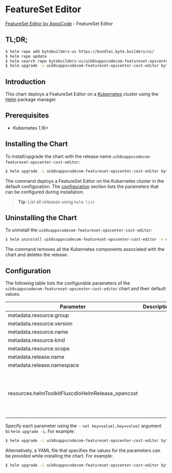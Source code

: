 # FeatureSet Editor

[FeatureSet Editor by AppsCode](https://byte.builders) - FeatureSet Editor

## TL;DR;

```bash
$ helm repo add bytebuilders-ui https://bundles.byte.builders/ui/
$ helm repo update
$ helm search repo bytebuilders-ui/uik8sappscodecom-featureset-opscenter-cost-editor --version=v0.4.16
$ helm upgrade -i uik8sappscodecom-featureset-opscenter-cost-editor bytebuilders-ui/uik8sappscodecom-featureset-opscenter-cost-editor -n default --create-namespace --version=v0.4.16
```

## Introduction

This chart deploys a FeatureSet Editor on a [Kubernetes](http://kubernetes.io) cluster using the [Helm](https://helm.sh) package manager.

## Prerequisites

- Kubernetes 1.16+

## Installing the Chart

To install/upgrade the chart with the release name `uik8sappscodecom-featureset-opscenter-cost-editor`:

```bash
$ helm upgrade -i uik8sappscodecom-featureset-opscenter-cost-editor bytebuilders-ui/uik8sappscodecom-featureset-opscenter-cost-editor -n default --create-namespace --version=v0.4.16
```

The command deploys a FeatureSet Editor on the Kubernetes cluster in the default configuration. The [configuration](#configuration) section lists the parameters that can be configured during installation.

> **Tip**: List all releases using `helm list`

## Uninstalling the Chart

To uninstall the `uik8sappscodecom-featureset-opscenter-cost-editor`:

```bash
$ helm uninstall uik8sappscodecom-featureset-opscenter-cost-editor -n default
```

The command removes all the Kubernetes components associated with the chart and deletes the release.

## Configuration

The following table lists the configurable parameters of the `uik8sappscodecom-featureset-opscenter-cost-editor` chart and their default values.

|                     Parameter                     | Description |                                                                                                                                                                                                                                                                                                                                                                                                                                                                                                                                                                                                                                                                                      Default                                                                                                                                                                                                                                                                                                                                                                                                                                                                                                                                                                                                                                                                                       |
|---------------------------------------------------|-------------|------------------------------------------------------------------------------------------------------------------------------------------------------------------------------------------------------------------------------------------------------------------------------------------------------------------------------------------------------------------------------------------------------------------------------------------------------------------------------------------------------------------------------------------------------------------------------------------------------------------------------------------------------------------------------------------------------------------------------------------------------------------------------------------------------------------------------------------------------------------------------------------------------------------------------------------------------------------------------------------------------------------------------------------------------------------------------------------------------------------------------------------------------------------------------------------------------------------------------------------------------------------------------------------------------------------------------------------------------------------------------------|
| metadata.resource.group                           |             | <code>ui.k8s.appscode.com</code>                                                                                                                                                                                                                                                                                                                                                                                                                                                                                                                                                                                                                                                                                                                                                                                                                                                                                                                                                                                                                                                                                                                                                                                                                                                                                                                                                   |
| metadata.resource.version                         |             | <code>v1alpha1</code>                                                                                                                                                                                                                                                                                                                                                                                                                                                                                                                                                                                                                                                                                                                                                                                                                                                                                                                                                                                                                                                                                                                                                                                                                                                                                                                                                              |
| metadata.resource.name                            |             | <code>featuresets</code>                                                                                                                                                                                                                                                                                                                                                                                                                                                                                                                                                                                                                                                                                                                                                                                                                                                                                                                                                                                                                                                                                                                                                                                                                                                                                                                                                           |
| metadata.resource.kind                            |             | <code>FeatureSet</code>                                                                                                                                                                                                                                                                                                                                                                                                                                                                                                                                                                                                                                                                                                                                                                                                                                                                                                                                                                                                                                                                                                                                                                                                                                                                                                                                                            |
| metadata.resource.scope                           |             | <code>Cluster</code>                                                                                                                                                                                                                                                                                                                                                                                                                                                                                                                                                                                                                                                                                                                                                                                                                                                                                                                                                                                                                                                                                                                                                                                                                                                                                                                                                               |
| metadata.release.name                             |             | <code>RELEASE-NAME</code>                                                                                                                                                                                                                                                                                                                                                                                                                                                                                                                                                                                                                                                                                                                                                                                                                                                                                                                                                                                                                                                                                                                                                                                                                                                                                                                                                          |
| metadata.release.namespace                        |             | <code>default</code>                                                                                                                                                                                                                                                                                                                                                                                                                                                                                                                                                                                                                                                                                                                                                                                                                                                                                                                                                                                                                                                                                                                                                                                                                                                                                                                                                               |
| resources.helmToolkitFluxcdIoHelmRelease_opencost |             | <code>{"apiVersion":"helm.toolkit.fluxcd.io/v2beta1","kind":"HelmRelease","metadata":{"name":"opencost","namespace":"kubeops"},"spec":{"chart":{"spec":{"chart":"opencost","sourceRef":{"kind":"HelmRepository","name":"opencost","namespace":"kubeops"},"version":"1.81.1"}},"install":{"crds":"CreateReplace","createNamespace":true,"remediation":{"retries":-1}},"interval":"5m","releaseName":"opencost","storageNamespace":"opencost","targetNamespace":"opencost","timeout":"30m","upgrade":{"crds":"CreateReplace","remediation":{"retries":-1}},"values":{"configs":{"clusterInfo":{"name":"kind"},"metricsConfigs":{"disabledMetrics":["kube_node_status_capacity","kube_node_status_allocatable","kube_node_labels","kube_node_status_condition","kube_namespace_labels","kube_pod_labels","kube_pod_owner"]}},"opencost":{"exporter":{"cloudProviderApiKey":"AIzaSyD29bGxmHAVEOBYtgd8sYM2gM2ekfxQX4U","defaultClusterId":"f7be0e17-c658-456c-ae00-1dcaf033a781","extraEnv":{"CLUSTER_INFO_FILE_ENABLED":true,"EMIT_KSM_V1_METRICS":false,"EMIT_KSM_V1_METRICS_ONLY":true},"image":{"tag":"latest"}},"metrics":{"serviceMonitor":{"additionalLabels":{"release":"kube-prometheus-stack"},"enabled":true}},"prometheus":{"internal":{"enabled":true,"namespaceName":"monitoring","serviceName":"prometheus-operated"},"secret_name":""},"ui":{"enabled":true}}}}}</code> |


Specify each parameter using the `--set key=value[,key=value]` argument to `helm upgrade -i`. For example:

```bash
$ helm upgrade -i uik8sappscodecom-featureset-opscenter-cost-editor bytebuilders-ui/uik8sappscodecom-featureset-opscenter-cost-editor -n default --create-namespace --version=v0.4.16 --set metadata.resource.group=ui.k8s.appscode.com
```

Alternatively, a YAML file that specifies the values for the parameters can be provided while
installing the chart. For example:

```bash
$ helm upgrade -i uik8sappscodecom-featureset-opscenter-cost-editor bytebuilders-ui/uik8sappscodecom-featureset-opscenter-cost-editor -n default --create-namespace --version=v0.4.16 --values values.yaml
```
